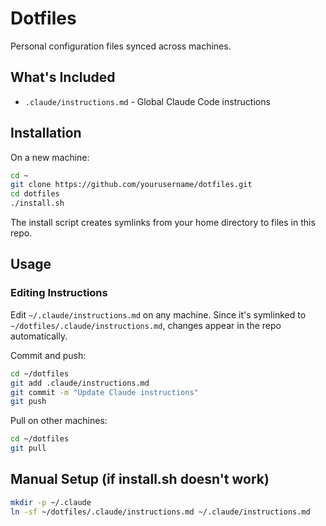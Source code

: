 # Dotfiles

Personal configuration files synced across machines.

## What's Included

- `.claude/instructions.md` - Global Claude Code instructions

## Installation

On a new machine:

```bash
cd ~
git clone https://github.com/yourusername/dotfiles.git
cd dotfiles
./install.sh
```

The install script creates symlinks from your home directory to files in this repo.

## Usage

### Editing Instructions

Edit `~/.claude/instructions.md` on any machine. Since it's symlinked to `~/dotfiles/.claude/instructions.md`, changes appear in the repo automatically.

Commit and push:

```bash
cd ~/dotfiles
git add .claude/instructions.md
git commit -m "Update Claude instructions"
git push
```

Pull on other machines:

```bash
cd ~/dotfiles
git pull
```

## Manual Setup (if install.sh doesn't work)

```bash
mkdir -p ~/.claude
ln -sf ~/dotfiles/.claude/instructions.md ~/.claude/instructions.md
```
